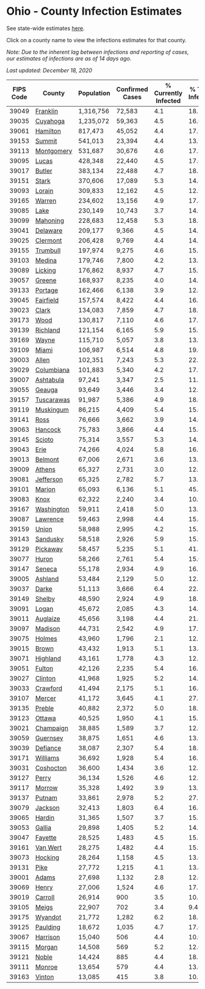 # Ohio - County Infection Estimates

See state-wide estimates [here](/infections/us-oh).

Click on a county name to view the infections estimates for that county.

*Note: Due to the inherent lag between infections and reporting of cases, our estimates of infections are as of 14 days ago.*

*Last updated: December 18, 2020*

|   FIPS Code |                   County |   Population |   Confirmed Cases |   % Currently Infected |   % Total Infected |
|-------------|--------------------------|--------------|-------------------|------------------------|--------------------|
|       39049 |     [Franklin](franklin) |    1,316,756 |            72,583 |                    4.1 |               18.1 |
|       39035 |     [Cuyahoga](cuyahoga) |    1,235,072 |            59,363 |                    4.5 |               16.0 |
|       39061 |     [Hamilton](hamilton) |      817,473 |            45,052 |                    4.4 |               17.9 |
|       39153 |         [Summit](summit) |      541,013 |            23,394 |                    4.4 |               13.9 |
|       39113 | [Montgomery](montgomery) |      531,687 |            30,676 |                    4.6 |               17.9 |
|       39095 |           [Lucas](lucas) |      428,348 |            22,440 |                    4.5 |               17.6 |
|       39017 |         [Butler](butler) |      383,134 |            22,488 |                    4.7 |               18.3 |
|       39151 |           [Stark](stark) |      370,606 |            17,089 |                    5.3 |               14.6 |
|       39093 |         [Lorain](lorain) |      309,833 |            12,162 |                    4.5 |               12.9 |
|       39165 |         [Warren](warren) |      234,602 |            13,156 |                    4.9 |               17.4 |
|       39085 |             [Lake](lake) |      230,149 |            10,743 |                    3.7 |               14.8 |
|       39099 |     [Mahoning](mahoning) |      228,683 |            12,458 |                    5.3 |               18.7 |
|       39041 |     [Delaware](delaware) |      209,177 |             9,366 |                    4.5 |               14.2 |
|       39025 |     [Clermont](clermont) |      206,428 |             9,769 |                    4.4 |               14.5 |
|       39155 |     [Trumbull](trumbull) |      197,974 |             9,275 |                    4.6 |               15.3 |
|       39103 |         [Medina](medina) |      179,746 |             7,800 |                    4.2 |               13.8 |
|       39089 |       [Licking](licking) |      176,862 |             8,937 |                    4.7 |               15.9 |
|       39057 |         [Greene](greene) |      168,937 |             8,235 |                    4.0 |               14.8 |
|       39133 |       [Portage](portage) |      162,466 |             6,138 |                    3.9 |               12.3 |
|       39045 |   [Fairfield](fairfield) |      157,574 |             8,422 |                    4.4 |               16.7 |
|       39023 |           [Clark](clark) |      134,083 |             7,859 |                    4.7 |               18.2 |
|       39173 |             [Wood](wood) |      130,817 |             7,110 |                    4.6 |               17.2 |
|       39139 |     [Richland](richland) |      121,154 |             6,165 |                    5.9 |               15.9 |
|       39169 |           [Wayne](wayne) |      115,710 |             5,057 |                    3.8 |               13.9 |
|       39109 |           [Miami](miami) |      106,987 |             6,514 |                    4.8 |               19.6 |
|       39003 |           [Allen](allen) |      102,351 |             7,243 |                    5.3 |               22.1 |
|       39029 | [Columbiana](columbiana) |      101,883 |             5,340 |                    4.2 |               17.9 |
|       39007 |   [Ashtabula](ashtabula) |       97,241 |             3,347 |                    2.5 |               11.5 |
|       39055 |         [Geauga](geauga) |       93,649 |             3,446 |                    3.4 |               12.3 |
|       39157 | [Tuscarawas](tuscarawas) |       91,987 |             5,386 |                    4.9 |               18.6 |
|       39119 |   [Muskingum](muskingum) |       86,215 |             4,409 |                    5.4 |               15.6 |
|       39141 |             [Ross](ross) |       76,666 |             3,662 |                    3.9 |               14.6 |
|       39063 |       [Hancock](hancock) |       75,783 |             3,866 |                    4.4 |               15.6 |
|       39145 |         [Scioto](scioto) |       75,314 |             3,557 |                    5.3 |               14.2 |
|       39043 |             [Erie](erie) |       74,266 |             4,024 |                    5.8 |               16.9 |
|       39013 |       [Belmont](belmont) |       67,006 |             2,671 |                    3.6 |               13.7 |
|       39009 |         [Athens](athens) |       65,327 |             2,731 |                    3.0 |               12.7 |
|       39081 |   [Jefferson](jefferson) |       65,325 |             2,782 |                    5.7 |               13.1 |
|       39101 |         [Marion](marion) |       65,093 |             6,136 |                    5.1 |               45.8 |
|       39083 |             [Knox](knox) |       62,322 |             2,240 |                    3.4 |               10.9 |
|       39167 | [Washington](washington) |       59,911 |             2,418 |                    5.0 |               13.2 |
|       39087 |     [Lawrence](lawrence) |       59,463 |             2,998 |                    4.4 |               15.4 |
|       39159 |           [Union](union) |       58,988 |             2,995 |                    4.2 |               15.8 |
|       39143 |     [Sandusky](sandusky) |       58,518 |             2,926 |                    5.9 |               15.6 |
|       39129 |     [Pickaway](pickaway) |       58,457 |             5,235 |                    5.1 |               41.3 |
|       39077 |           [Huron](huron) |       58,266 |             2,761 |                    5.4 |               15.0 |
|       39147 |         [Seneca](seneca) |       55,178 |             2,934 |                    4.9 |               16.2 |
|       39005 |       [Ashland](ashland) |       53,484 |             2,129 |                    5.0 |               12.3 |
|       39037 |           [Darke](darke) |       51,113 |             3,666 |                    6.4 |               22.7 |
|       39149 |         [Shelby](shelby) |       48,590 |             2,924 |                    4.9 |               18.2 |
|       39091 |           [Logan](logan) |       45,672 |             2,085 |                    4.3 |               14.4 |
|       39011 |     [Auglaize](auglaize) |       45,656 |             3,198 |                    4.4 |               21.6 |
|       39097 |       [Madison](madison) |       44,731 |             2,542 |                    4.9 |               17.9 |
|       39075 |         [Holmes](holmes) |       43,960 |             1,796 |                    2.1 |               12.7 |
|       39015 |           [Brown](brown) |       43,432 |             1,913 |                    5.1 |               13.4 |
|       39071 |     [Highland](highland) |       43,161 |             1,778 |                    4.3 |               12.5 |
|       39051 |         [Fulton](fulton) |       42,126 |             2,235 |                    5.4 |               16.1 |
|       39027 |       [Clinton](clinton) |       41,968 |             1,925 |                    5.2 |               14.2 |
|       39033 |     [Crawford](crawford) |       41,494 |             2,175 |                    5.1 |               16.4 |
|       39107 |         [Mercer](mercer) |       41,172 |             3,645 |                    4.1 |               27.8 |
|       39135 |         [Preble](preble) |       40,882 |             2,372 |                    5.0 |               18.1 |
|       39123 |         [Ottawa](ottawa) |       40,525 |             1,950 |                    4.1 |               15.1 |
|       39021 |   [Champaign](champaign) |       38,885 |             1,589 |                    3.7 |               12.6 |
|       39059 |     [Guernsey](guernsey) |       38,875 |             1,651 |                    4.6 |               13.0 |
|       39039 |     [Defiance](defiance) |       38,087 |             2,307 |                    5.4 |               18.6 |
|       39171 |     [Williams](williams) |       36,692 |             1,928 |                    5.4 |               16.1 |
|       39031 |   [Coshocton](coshocton) |       36,600 |             1,434 |                    3.6 |               12.1 |
|       39127 |           [Perry](perry) |       36,134 |             1,526 |                    4.6 |               12.9 |
|       39117 |         [Morrow](morrow) |       35,328 |             1,492 |                    3.9 |               13.7 |
|       39137 |         [Putnam](putnam) |       33,861 |             2,978 |                    5.2 |               27.3 |
|       39079 |       [Jackson](jackson) |       32,413 |             1,803 |                    6.4 |               16.8 |
|       39065 |         [Hardin](hardin) |       31,365 |             1,507 |                    3.7 |               15.3 |
|       39053 |         [Gallia](gallia) |       29,898 |             1,405 |                    5.2 |               14.2 |
|       39047 |       [Fayette](fayette) |       28,525 |             1,483 |                    4.5 |               15.7 |
|       39161 |     [Van Wert](van-wert) |       28,275 |             1,482 |                    4.4 |               15.9 |
|       39073 |       [Hocking](hocking) |       28,264 |             1,158 |                    4.5 |               13.0 |
|       39131 |             [Pike](pike) |       27,772 |             1,215 |                    4.1 |               13.4 |
|       39001 |           [Adams](adams) |       27,698 |             1,132 |                    2.8 |               12.6 |
|       39069 |           [Henry](henry) |       27,006 |             1,524 |                    4.6 |               17.1 |
|       39019 |       [Carroll](carroll) |       26,914 |               900 |                    3.5 |               10.5 |
|       39105 |           [Meigs](meigs) |       22,907 |               702 |                    3.4 |                9.4 |
|       39175 |       [Wyandot](wyandot) |       21,772 |             1,282 |                    6.2 |               18.2 |
|       39125 |     [Paulding](paulding) |       18,672 |             1,035 |                    4.7 |               17.0 |
|       39067 |     [Harrison](harrison) |       15,040 |               506 |                    4.4 |               10.0 |
|       39115 |         [Morgan](morgan) |       14,508 |               569 |                    5.2 |               12.0 |
|       39121 |           [Noble](noble) |       14,424 |               885 |                    4.4 |               18.7 |
|       39111 |         [Monroe](monroe) |       13,654 |               579 |                    4.4 |               13.6 |
|       39163 |         [Vinton](vinton) |       13,085 |               415 |                    3.8 |               10.1 |